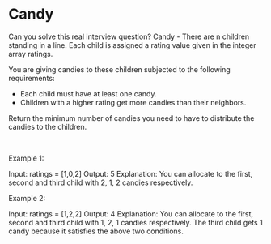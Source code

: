 # Candy

Can you solve this real interview question? Candy - There are n children standing in a line. Each child is assigned a rating value given in the integer array ratings.

You are giving candies to these children subjected to the following requirements:

 * Each child must have at least one candy.
 * Children with a higher rating get more candies than their neighbors.

Return the minimum number of candies you need to have to distribute the candies to the children.

 

Example 1:


Input: ratings = [1,0,2]
Output: 5
Explanation: You can allocate to the first, second and third child with 2, 1, 2 candies respectively.


Example 2:


Input: ratings = [1,2,2]
Output: 4
Explanation: You can allocate to the first, second and third child with 1, 2, 1 candies respectively.
The third child gets 1 candy because it satisfies the above two conditions.